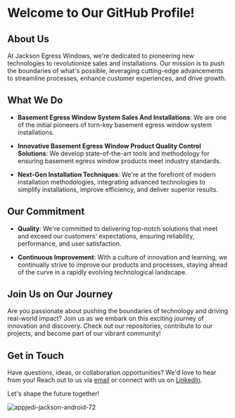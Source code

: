 # Welcome to Our GitHub Profile!

## About Us

At Jackson Egress Windows, we're dedicated to pioneering new technologies to revolutionize sales and installations. Our mission is to push the boundaries of what's possible, leveraging cutting-edge advancements to streamline processes, enhance customer experiences, and drive growth.

## What We Do
- **Basement Egress Window System Sales And Installations**: We are one of the initial pioneers of turn-key basement egress window system installations.

- **Innovative Basement Egress Window Product Quality Control Solutions**: We develop state-of-the-art tools and methodology for ensuring basement egress window products meet industry standards.
  
- **Next-Gen Installation Techniques**: We're at the forefront of modern installation methodologies, integrating advanced technologies to simplify installations, improve efficiency, and deliver superior results.

## Our Commitment

- **Quality**: We're committed to delivering top-notch solutions that meet and exceed our customers' expectations, ensuring reliability, performance, and user satisfaction.
  
- **Continuous Improvement**: With a culture of innovation and learning, we continually strive to improve our products and processes, staying ahead of the curve in a rapidly evolving technological landscape.

## Join Us on Our Journey

Are you passionate about pushing the boundaries of technology and driving real-world impact? Join us as we embark on this exciting journey of innovation and discovery. Check out our repositories, contribute to our projects, and become part of our vibrant community!

## Get in Touch

Have questions, ideas, or collaboration opportunities? We'd love to hear from you! Reach out to us via [email](mailto:contact@yourcompany.com) or connect with us on [LinkedIn](https://www.linkedin.com/company/yourcompany/).

Let's shape the future together!

![appjedi-jackson-android-72](https://github.com/Jackson-Egress-Windows/.github/assets/143988320/0248d8ae-a292-4882-ab8f-11021eae9789)

